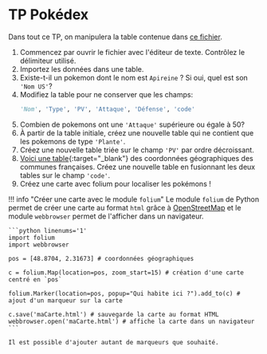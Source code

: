 # TP Pokédex

Dans tout ce TP, on manipulera la table contenue dans [ce fichier](../pokedex.csv). 

1. Commencez par ouvrir le fichier avec l'éditeur de texte. Contrôlez le délimiteur utilisé.
2. Importez les données dans une table.
3. Existe-t-il un pokemon dont le nom est `Apireine` ? Si oui, quel est son `'Nom US'`?
4. Modifiez la table pour ne conserver que les champs: 
    ```python
    'Nom', 'Type', 'PV', 'Attaque', 'Défense', 'code'
    ```
5. Combien de pokemons ont une `'Attaque'` supérieure ou égale à 50?
6. À partir de la table initiale, créez une nouvelle table qui ne contient que les pokemons de type `'Plante'`.
7. Créez une nouvelle table triée sur le champ `'PV'` par ordre décroissant.
8. [Voici une table](../coordonnees_communes.csv){:target="_blank"} des coordonnées géographiques des communes françaises. Créez une nouvelle table en fusionnant les deux tables sur le champ `'code'`.
9. Créez une carte avec folium pour localiser les pokémons !

!!! info "Créer une carte avec le module `folium`"
    Le module `folium` de Python permet de créer une carte au format `html` grâce à [OpenStreetMap](https://www.openstreetmap.fr/) et le module `webbrowser` permet de l'afficher dans un navigateur.

    ```python linenums='1'
    import folium
    import webbrowser

    pos = [48.8704, 2.31673] # coordonnées géographiques

    c = folium.Map(location=pos, zoom_start=15) # création d'une carte centré en `pos`

    folium.Marker(location=pos, popup="Qui habite ici ?").add_to(c) # ajout d'un marqueur sur la carte
    
    c.save('maCarte.html') # sauvegarde la carte au format HTML
    webbrowser.open('maCarte.html') # affiche la carte dans un navigateur
    ```

    Il est possible d'ajouter autant de marqueurs que souhaité.